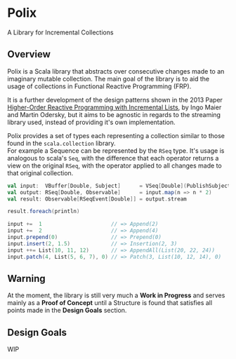 # Polix
A Library for Incremental Collections

## Overview
Polix is a Scala library that abstracts over consecutive changes made to an imaginary mutable collection.
The main goal of the library is to aid the usage of collections in Functional Reactive Programming (FRP).  

It is a further development of the design patterns shown in the 2013 Paper [Higher-Order Reactive Programming with Incremental Lists](https://link.springer.com/chapter/10.1007/978-3-642-39038-8_29),
by Ingo Maier and Martin Odersky, but it aims to be agnostic in regards to the streaming library used, instead of providing it's own implementation.

Polix provides a set of types each representing a collection similar to those found in the `scala.collection` library.  
For example a Sequence can be represented by the `RSeq` type.
It's usage is analogous to scala's `Seq`, with the difference that each operator returns a view on the original `RSeq`,
with the operator applied to all changes made to that original collection.

```scala
val input:  VBuffer[Double, Subject]      = VSeq[Double](PublishSubject)
val output: RSeq[Double, Observable]      = input.map(n => n * 2)
val result: Observable[RSeqEvent[Double]] = output.stream

result.foreach(println)

input +=  1                      // => Append(2)
input +=  2                      // => Append(4)
input.prepend(0)                 // => Prepend(0)
input.insert(2, 1.5)             // => Insertion(2, 3)
input ++= List(10, 11, 12)       // => AppendAll(List(20, 22, 24))
input.patch(4, List(5, 6, 7), 0) // => Patch(3, List(10, 12, 14), 0)
```

## Warning
At the moment, the library is still very much a **Work in Progress** and serves mainly as a **Proof of Concept**
until a Structure is found that satisfies all points made in the **Design Goals** section.

## Design Goals
WIP
